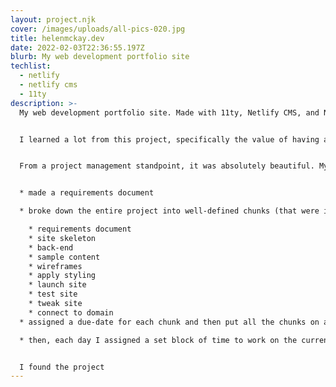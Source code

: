 ```yaml
---
layout: project.njk
cover: /images/uploads/all-pics-020.jpg
title: helenmckay.dev
date: 2022-02-03T22:36:55.197Z
blurb: My web development portfolio site
techlist:
  - netlify
  - netlify cms
  - 11ty
description: >-
  My web development portfolio site. Made with 11ty, Netlify CMS, and Netlify. 


  I learned a lot from this project, specifically the value of having a defined workflow (something I sorely lacked in all my previous attempts at making this site). I am realizing now that head knowledge was only getting me about 50% of the way there, before. I needed the other 50%: a plan. No wonder that my websites before all felt only 50% done!


  From a project management standpoint, it was absolutely beautiful. My Software Engineering professor would have been so proud. 


  * made a requirements document

  * broke down the entire project into well-defined chunks (that were in turn broken down into many small tasks)

    * requirements document
    * site skeleton
    * back-end
    * sample content
    * wireframes
    * apply styling
    * launch site
    * test site
    * tweak site
    * connect to domain
  * assigned a due-date for each chunk and then put all the chunks on a kanban board I made on my whiteboard. 

  * then, each day I assigned a set block of time to work on the current chunk for the site, while tracking the time spent so I could see how long it actually took me to do each chunk


  I found the project
---
```

